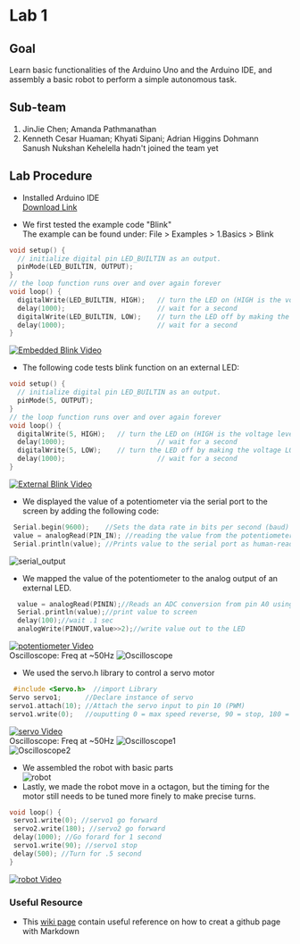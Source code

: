 # Lab 1

## Goal
Learn basic functionalities of the Arduino Uno and the Arduino IDE, and assembly a basic robot to perform a simple autonomous task.

## Sub-team
1. JinJie Chen; Amanda Pathmanathan
2. Kenneth Cesar Huaman; Khyati Sipani; Adrian Higgins Dohmann  
Sanush Nukshan Kehelella hadn't joined the team yet

## Lab Procedure

 - Installed Arduino IDE  
[Download Link](https://www.arduino.cc/en/Main/Software)

 - We first tested the example code "Blink"  
 The example can be found under: File > Examples > 1.Basics > Blink  
 
```C
void setup() {
  // initialize digital pin LED_BUILTIN as an output.
  pinMode(LED_BUILTIN, OUTPUT);
}
// the loop function runs over and over again forever
void loop() {
  digitalWrite(LED_BUILTIN, HIGH);   // turn the LED on (HIGH is the voltage level)
  delay(1000);                       // wait for a second
  digitalWrite(LED_BUILTIN, LOW);    // turn the LED off by making the voltage LOW
  delay(1000);                       // wait for a second
}
```  
[![Embedded Blink Video](./image/lab1/1_0.jpg)](https://www.youtube.com/watch?v=gp3k0bbmByw)  
 - The following code tests blink function on an external LED:  
 
```C
void setup() {
  // initialize digital pin LED_BUILTIN as an output.
  pinMode(5, OUTPUT);
}
// the loop function runs over and over again forever
void loop() {
  digitalWrite(5, HIGH);   // turn the LED on (HIGH is the voltage level)
  delay(1000);                       // wait for a second
  digitalWrite(5, LOW);    // turn the LED off by making the voltage LOW
  delay(1000);                       // wait for a second
}
```

[![External Blink Video](./image/lab1/1_1.jpg)](https://www.youtube.com/watch?v=rXavyW0d1EY)  

 - We displayed the value of a potentiometer via the serial port to the screen by adding the following code:
 
```C
 Serial.begin(9600);    //Sets the data rate in bits per second (baud) for serial data transmission.
 value = analogRead(PIN_IN); //reading the value from the potentiometer
 Serial.println(value); //Prints value to the serial port as human-readable ASCII text.
```

 ![serial_output](./image/lab1/1_12.JPG)  
 
 - We mapped the value of the potentiometer to the analog output of an external LED.  
 
```C
  value = analogRead(PININ);//Reads an ADC conversion from pin A0 using default settings for the ADC.
  Serial.println(value);//print value to screen
  delay(100);//wait .1 sec
  analogWrite(PINOUT,value>>2);//write value out to the LED
```  
 
 [![potentiometer Video](./image/lab1/1_4.jpg)](https://www.youtube.com/watch?v=vbGv5mdMXzc)  
 Oscilloscope: Freq at ~50Hz
 ![Oscilloscope](./image/lab1/1_7.jpg)  
 - We used the servo.h library to control a servo motor  
 
```C
 #include <Servo.h>  //import Library
Servo servo1;      //Declare instance of servo
servo1.attach(10); //Attach the servo input to pin 10 (PWM)
servo1.write(0);   //ouputting 0 = max speed reverse, 90 = stop, 180 = max speed forward
```  

[![servo Video](./image/lab1/1_6.jpg)](https://www.youtube.com/watch?v=Fmpl8Q5mNHA)  
Oscilloscope: Freq at ~50Hz
![Oscilloscope1](./image/lab1/1_8.JPG)  
![Oscilloscope2](./image/lab1/1_9.JPG)  

 - We assembled the robot with basic parts  
![robot](./image/lab1/1_10.jpg)  
 - Lastly, we made the robot move in a octagon, but the timing for the motor still needs to be tuned more finely to make precise turns.  
 
 ```C
 void loop() {
  servo1.write(0); //servo1 go forward
  servo2.write(180); //servo2 go forward
  delay(1000); //Go forard for 1 second
  servo1.write(90); //servo1 stop
  delay(500); //Turn for .5 second
 }
 ```
 
[![robot Video](./image/lab1/1_11.JPG)](https://youtu.be/gRwe7V_8tsg)


### Useful Resource
 - This [wiki page](https://github.com/adam-p/markdown-here/wiki/Markdown-Cheatsheet) contain useful reference on how to creat a github page with Markdown  
 
